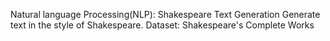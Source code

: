Natural language Processing(NLP): Shakespeare Text Generation
    Generate text in the style of Shakespeare.
    Dataset: Shakespeare's Complete Works
